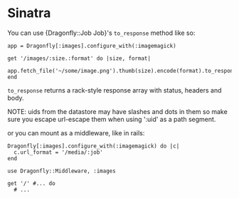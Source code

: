 Sinatra
=======
You can use {Dragonfly::Job Job}'s `to_response` method like so:

    app = Dragonfly[:images].configure_with(:imagemagick)

    get '/images/:size.:format' do |size, format|
      app.fetch_file('~/some/image.png').thumb(size).encode(format).to_response(env)
    end

`to_response` returns a rack-style response array with status, headers and body.

NOTE: uids from the datastore may have slashes and dots in them so make sure you escape url-escape them when using ':uid' as
a path segment.

or you can mount as a middleware, like in rails:

    Dragonfly[:images].configure_with(:imagemagick) do |c|
      c.url_format = '/media/:job'
    end

    use Dragonfly::Middleware, :images

    get '/' #... do
      # ...
